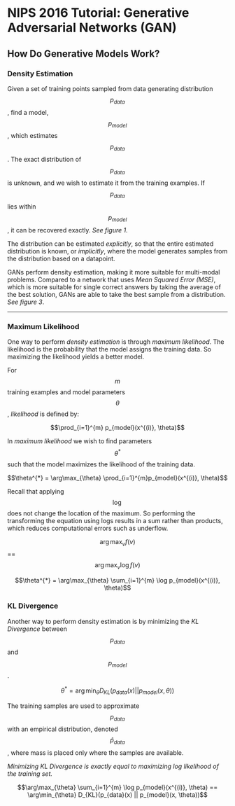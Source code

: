 # NIPS 2016 Tutorial: Generative Adversarial Networks (GAN)

## How Do Generative Models Work?

### Density Estimation

Given a set of training points sampled from data generating distribution $$p_{data}$$, find a model, $$p_{model}$$, which estimates $$p_{data}$$. The exact distribution of $$p_{data}$$ is unknown, and we wish to estimate it from the training examples. If $$p_{data}$$ lies within $$p_{model}$$, it can be recovered exactly. *See figure 1.*

The distribution can be estimated *explicitly*, so that the entire estimated distribution is known, or *implicitly*, where the model generates samples from the distribution based on a datapoint.

GANs perform density estimation, making it more suitable for multi-modal problems. Compared to a network that uses *Mean Squared Error (MSE)*, which is more suitable for single correct answers by taking the average of the best solution, GANs are able to take the best sample from a distribution. *See figure 3*.

---

### Maximum Likelihood

One way to perform *density estimation* is through *maximum likelihood*. The likelihood is the probability that the model assigns the training data. So maximizing the likelihood yields a better model.

For $$m$$ training examples and model parameters $$\theta$$, *likelihood* is defined by:

$$\prod_{i=1}^{m} p_{model}(x^{(i)}, \theta)$$

In *maximum likelihood* we wish to find parameters $$\theta^{*}$$ such that the model maximizes the likelihood of the training data.

$$\theta^{*} = \arg\max_{\theta} \prod_{i=1}^{m}p_{model}(x^{(i)}, \theta)$$

Recall that applying $$\log$$ does not change the location of the maximum. So performing the transforming the equation using logs results in a sum rather than products, which reduces computational errors such as underflow.

$$\arg\max_{v} f(v)$$ == $$\arg\max_{v} \log f(v)$$

$$\theta^{*} = \arg\max_{\theta} \sum_{i=1}^{m} \log p_{model}(x^{(i)}, \theta)$$

### KL Divergence

Another way to perform density estimation is by minimizing the *KL Divergence* between $$p_{data}$$ and $$p_{model}$$.

$$\theta^{*} = \arg\min_{\theta} D_{KL}(p_{data}(x) || p_{model}(x, \theta))$$

The training samples are used to approximate $$p_{data}$$ with an empirical distribution, denoted $$\hat{p}_{data}$$, where mass is placed only where the samples are available.

*Minimizing KL Divergence is exactly equal to maximizing log likelihood of the training set.*

$$\arg\max_{\theta} \sum_{i=1}^{m} \log p_{model}(x^{(i)}, \theta) == \arg\min_{\theta} D_{KL}(p_{data}(x) || p_{model}(x, \theta))$$
